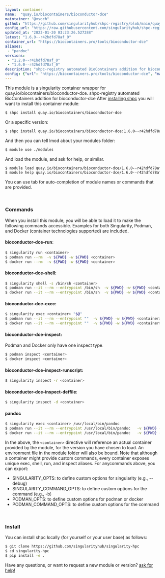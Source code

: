 ```yaml
---
layout: container
name:  "quay.io/biocontainers/bioconductor-dce"
maintainer: "@vsoch"
github: "https://github.com/singularityhub/shpc-registry/blob/main/quay.io/biocontainers/bioconductor-dce/container.yaml"
config_url: "https://raw.githubusercontent.com/singularityhub/shpc-registry/main/quay.io/biocontainers/bioconductor-dce/container.yaml"
updated_at: "2023-01-20 03:23:26.527288"
latest: "1.6.0--r42hdfd78af_0"
container_url: "https://biocontainers.pro/tools/bioconductor-dce"
aliases:
 - "pandoc"
versions:
 - "1.2.0--r41hdfd78af_0"
 - "1.6.0--r42hdfd78af_0"
description: "shpc-registry automated BioContainers addition for bioconductor-dce"
config: {"url": "https://biocontainers.pro/tools/bioconductor-dce", "maintainer": "@vsoch", "description": "shpc-registry automated BioContainers addition for bioconductor-dce", "latest": {"1.6.0--r42hdfd78af_0": "sha256:138ecb06cb6b0c981c1b94f076ee8d6e5481bb58a2c63f05ab875b1a53d3e472"}, "tags": {"1.2.0--r41hdfd78af_0": "sha256:8e1cb0e1924983286499586059fef38b241b797df2722a67548b25443b4605cf", "1.6.0--r42hdfd78af_0": "sha256:138ecb06cb6b0c981c1b94f076ee8d6e5481bb58a2c63f05ab875b1a53d3e472"}, "docker": "quay.io/biocontainers/bioconductor-dce", "aliases": {"pandoc": "/usr/local/bin/pandoc"}}
---
```


This module is a singularity container wrapper for quay.io/biocontainers/bioconductor-dce.
shpc-registry automated BioContainers addition for bioconductor-dce
After [installing shpc](#install) you will want to install this container module:


```bash
$ shpc install quay.io/biocontainers/bioconductor-dce
```

Or a specific version:

```bash
$ shpc install quay.io/biocontainers/bioconductor-dce:1.6.0--r42hdfd78af_0
```

And then you can tell lmod about your modules folder:

```bash
$ module use ./modules
```

And load the module, and ask for help, or similar.

```bash
$ module load quay.io/biocontainers/bioconductor-dce/1.6.0--r42hdfd78af_0
$ module help quay.io/biocontainers/bioconductor-dce/1.6.0--r42hdfd78af_0
```

You can use tab for auto-completion of module names or commands that are provided.

<br>

### Commands

When you install this module, you will be able to load it to make the following commands accessible.
Examples for both Singularity, Podman, and Docker (container technologies supported) are included.

#### bioconductor-dce-run:

```bash
$ singularity run <container>
$ podman run --rm  -v ${PWD} -w ${PWD} <container>
$ docker run --rm  -v ${PWD} -w ${PWD} <container>
```

#### bioconductor-dce-shell:

```bash
$ singularity shell -s /bin/sh <container>
$ podman run --it --rm --entrypoint /bin/sh  -v ${PWD} -w ${PWD} <container>
$ docker run --it --rm --entrypoint /bin/sh  -v ${PWD} -w ${PWD} <container>
```

#### bioconductor-dce-exec:

```bash
$ singularity exec <container> "$@"
$ podman run --it --rm --entrypoint ""  -v ${PWD} -w ${PWD} <container> "$@"
$ docker run --it --rm --entrypoint ""  -v ${PWD} -w ${PWD} <container> "$@"
```

#### bioconductor-dce-inspect:

Podman and Docker only have one inspect type.

```bash
$ podman inspect <container>
$ docker inspect <container>
```

#### bioconductor-dce-inspect-runscript:

```bash
$ singularity inspect -r <container>
```

#### bioconductor-dce-inspect-deffile:

```bash
$ singularity inspect -d <container>
```


#### pandoc

```bash
$ singularity exec <container> /usr/local/bin/pandoc
$ podman run --it --rm --entrypoint /usr/local/bin/pandoc   -v ${PWD} -w ${PWD} <container> -c " $@"
$ docker run --it --rm --entrypoint /usr/local/bin/pandoc   -v ${PWD} -w ${PWD} <container> -c " $@"
```



In the above, the `<container>` directive will reference an actual container provided
by the module, for the version you have chosen to load. An environment file in the
module folder will also be bound. Note that although a container
might provide custom commands, every container exposes unique exec, shell, run, and
inspect aliases. For anycommands above, you can export:

 - SINGULARITY_OPTS: to define custom options for singularity (e.g., --debug)
 - SINGULARITY_COMMAND_OPTS: to define custom options for the command (e.g., -b)
 - PODMAN_OPTS: to define custom options for podman or docker
 - PODMAN_COMMAND_OPTS: to define custom options for the command

<br>

### Install

You can install shpc locally (for yourself or your user base) as follows:

```bash
$ git clone https://github.com/singularityhub/singularity-hpc
$ cd singularity-hpc
$ pip install -e .
```

Have any questions, or want to request a new module or version? [ask for help!](https://github.com/singularityhub/singularity-hpc/issues)